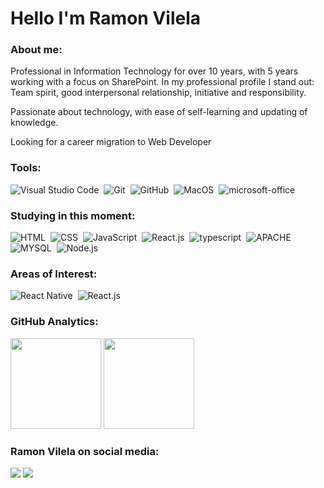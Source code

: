 # Hello I'm Ramon Vilela

### About me:

<p>
   Professional in Information Technology for over 10 years, with 5 years working with a focus on SharePoint. In my professional profile I stand out: Team spirit, good interpersonal relationship, initiative and responsibility.
<p>
    Passionate about technology, with ease of self-learning and updating of knowledge.
<p>
   Looking for a career migration to Web Developer

### Tools:

![Visual Studio Code](https://img.shields.io/badge/-Visual%20Studio%20Code-e152aa?style=for-the-badge&logo=visual-studio-code&logoColor=007ACC&labelColor=1f004e)&nbsp;
![Git](https://img.shields.io/badge/-Git-e152aa?style=for-the-badge&logo=git&labelColor=1f004e)&nbsp;
![GitHub](https://img.shields.io/badge/-GitHub-e152aa?style=for-the-badge&logo=github&labelColor=1f004e)&nbsp;
![MacOS](https://img.shields.io/badge/-MacOS-e152aa?style=for-the-badge&logo=macos&labelColor=1f004e)&nbsp;
![microsoft-office](https://img.shields.io/badge/-microsoft_office-e152aa?style=for-the-badge&logo=microsoft-office&labelColor=1f004e)&nbsp;

### Studying in this moment:

![HTML](https://img.shields.io/badge/-HTML-e152aa?style=for-the-badge&logo=html5&labelColor=1f004e)&nbsp;
![CSS](https://img.shields.io/badge/-CSS-e152aa?style=for-the-badge&logo=CSS3&logoColor=1572B6&labelColor=1f004e)&nbsp;
![JavaScript](https://img.shields.io/badge/-JavaScript-e152aa?style=for-the-badge&logo=javascript&labelColor=1f004e)&nbsp;
![React.js](https://img.shields.io/badge/-React.js-e152aa?style=for-the-badge&logo=react&labelColor=1f004e)&nbsp;
![typescript](https://img.shields.io/badge/-typescript-e152aa?style=for-the-badge&logo=typescript&labelColor=1f004e)&nbsp;
![APACHE](https://img.shields.io/badge/-APACHE-e152aa?style=for-the-badge&logo=apache&labelColor=1f004e)&nbsp;
![MYSQL](https://img.shields.io/badge/-MYSQL-e152aa?style=for-the-badge&logo=MYSQL&labelColor=1f004e)&nbsp;
![Node.js](https://img.shields.io/badge/-Node.js-e152aa?style=for-the-badge&logo=node.js&labelColor=1f004e)&nbsp;

### Areas of Interest:

![React Native](https://img.shields.io/badge/-React_native-e152aa?style=for-the-badge&logo=react&labelColor=1f004e)&nbsp;
![React.js](https://img.shields.io/badge/-React.js-e152aa?style=for-the-badge&logo=react&labelColor=1f004e)&nbsp;

### GitHub Analytics:

<p align="left">
  <img height="145em" src="https://github-readme-stats.vercel.app/api?username=vilelaramon&title_color=e152aa&icon_color=ff66c4&text_color=5ce1e6&bg_color=1f004e&border_color=whitec&show_icons=true"/>
  <img height="145em" src="https://github-readme-stats-eight-theta.vercel.app/api/top-langs/?username=vilelaramon&layout=compact&title_color=e152aa&icon_color=ff66c4&text_color=5ce1e6&bg_color=1f004e&show_icons=true"/>
</p>

### Ramon Vilela on social media:

<a href="https://www.linkedin.com/in/vilelaramon/"><img src="https://img.shields.io/badge/-Ramon_Vilela-0077B5?style=for-the-badge&logo=Linkedin&logoColor=white"/></a>
<a href="mailto:ra7monn@gmail.com"><img src="https://img.shields.io/badge/-ra7monn@gmail.com-0078D4?style=for-the-badge&logo=microsoft-outlook&logoColor=white"/>
</a>
